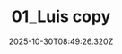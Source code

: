 ---
title: "01_Luis copy"
description: ""
image: "/uploads/photos/0010-01_Luis_copy.webp"
display: "/uploads/photos/0010-01_Luis_copy-display.webp"
thumbnail: "/uploads/photos/0010-01_Luis_copy-thumb.webp"
width: 6000
height: 4000
featured: false
date: 2025-10-30T08:49:26.320Z
order: 0
---